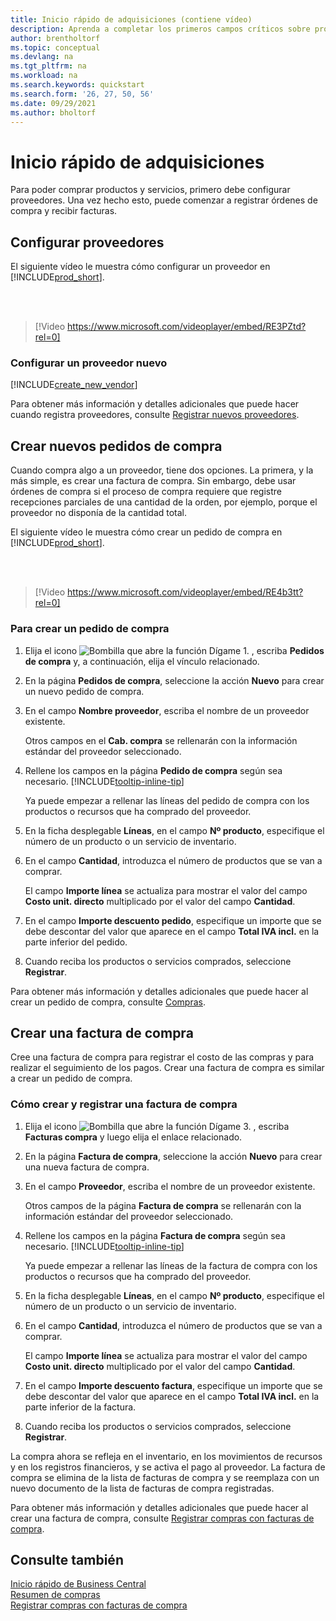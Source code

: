 ```yaml
---
title: Inicio rápido de adquisiciones (contiene vídeo)
description: Aprenda a completar los primeros campos críticos sobre proveedores en Business Central para que pueda comenzar a comprar productos y servicios.
author: brentholtorf
ms.topic: conceptual
ms.devlang: na
ms.tgt_pltfrm: na
ms.workload: na
ms.search.keywords: quickstart
ms.search.form: '26, 27, 50, 56'
ms.date: 09/29/2021
ms.author: bholtorf
---
```


# Inicio rápido de adquisiciones

Para poder comprar productos y servicios, primero debe configurar proveedores. Una vez hecho esto, puede comenzar a registrar órdenes de compra y recibir facturas.  

## Configurar proveedores

El siguiente vídeo le muestra cómo configurar un proveedor en [!INCLUDE[prod_short](includes/prod_short.md)].

<br><br>  

> [!Video https://www.microsoft.com/videoplayer/embed/RE3PZtd?rel=0]

### Configurar un proveedor nuevo

[!INCLUDE[create_new_vendor](includes/create_new_vendor.md)]

Para obtener más información y detalles adicionales que puede hacer cuando registra proveedores, consulte [Registrar nuevos proveedores](purchasing-how-register-new-vendors.md).  

## Crear nuevos pedidos de compra

Cuando compra algo a un proveedor, tiene dos opciones. La primera, y la más simple, es crear una factura de compra. Sin embargo, debe usar órdenes de compra si el proceso de compra requiere que registre recepciones parciales de una cantidad de la orden, por ejemplo, porque el proveedor no disponía de la cantidad total.

El siguiente vídeo le muestra cómo crear un pedido de compra en [!INCLUDE[prod_short](includes/prod_short.md)].

<br><br>

> [!Video https://www.microsoft.com/videoplayer/embed/RE4b3tt?rel=0]

### Para crear un pedido de compra  

1. Elija el icono ![Bombilla que abre la función Dígame 1.](media/ui-search/search_small.png "Dígame qué desea hacer") , escriba **Pedidos de compra** y, a continuación, elija el vínculo relacionado.  

2. En la página **Pedidos de compra**, seleccione la acción **Nuevo** para crear un nuevo pedido de compra.

3. En el campo **Nombre proveedor**, escriba el nombre de un proveedor existente.

    Otros campos en el **Cab. compra** se rellenarán con la información estándar del proveedor seleccionado.  

4. Rellene los campos en la página **Pedido de compra** según sea necesario. [!INCLUDE[tooltip-inline-tip](includes/tooltip-inline-tip_md.md)]

    Ya puede empezar a rellenar las líneas del pedido de compra con los productos o recursos que ha comprado del proveedor.

5. En la ficha desplegable **Líneas**, en el campo **Nº producto**, especifique el número de un producto o un servicio de inventario.

6. En el campo **Cantidad**, introduzca el número de productos que se van a comprar.

    El campo **Importe línea** se actualiza para mostrar el valor del campo **Costo unit. directo** multiplicado por el valor del campo **Cantidad**.

7. En el campo **Importe descuento pedido**, especifique un importe que se debe descontar del valor que aparece en el campo **Total IVA incl.** en la parte inferior del pedido.

8. Cuando reciba los productos o servicios comprados, seleccione **Registrar**.

Para obtener más información y detalles adicionales que puede hacer al crear un pedido de compra, consulte [Compras](purchasing-manage-purchasing.md).  

## Crear una factura de compra  

Cree una factura de compra para registrar el costo de las compras y para realizar el seguimiento de los pagos. Crear una factura de compra es similar a crear un pedido de compra.

### Cómo crear y registrar una factura de compra  

1. Elija el icono ![Bombilla que abre la función Dígame 3.](media/ui-search/search_small.png "Dígame qué desea hacer") , escriba **Facturas compra** y luego elija el enlace relacionado.  
2. En la página **Factura de compra**, seleccione la acción **Nuevo** para crear una nueva factura de compra.
3. En el campo **Proveedor**, escriba el nombre de un proveedor existente.

    Otros campos de la página **Factura de compra** se rellenarán con la información estándar del proveedor seleccionado.

4. Rellene los campos en la página **Factura de compra** según sea necesario. [!INCLUDE[tooltip-inline-tip](includes/tooltip-inline-tip_md.md)]

    Ya puede empezar a rellenar las líneas de la factura de compra con los productos o recursos que ha comprado del proveedor.

5. En la ficha desplegable **Líneas**, en el campo **Nº producto**, especifique el número de un producto o un servicio de inventario.
6. En el campo **Cantidad**, introduzca el número de productos que se van a comprar.

    El campo **Importe línea** se actualiza para mostrar el valor del campo **Costo unit. directo** multiplicado por el valor del campo **Cantidad**.

7. En el campo **Importe descuento factura**, especifique un importe que se debe descontar del valor que aparece en el campo **Total IVA incl.** en la parte inferior de la factura.

8. Cuando reciba los productos o servicios comprados, seleccione **Registrar**.

La compra ahora se refleja en el inventario, en los movimientos de recursos y en los registros financieros, y se activa el pago al proveedor. La factura de compra se elimina de la lista de facturas de compra y se reemplaza con un nuevo documento de la lista de facturas de compra registradas.  

Para obtener más información y detalles adicionales que puede hacer al crear una factura de compra, consulte [Registrar compras con facturas de compra](purchasing-how-record-purchases.md).

## Consulte también

[Inicio rápido de Business Central](quick-start-business-central.md)  
[Resumen de compras](Purchasing-manage-purchasing.md)  
[Registrar compras con facturas de compra](purchasing-how-record-purchases.md)  
